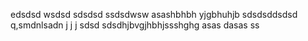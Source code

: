 edsdsd
wsdsd
sdsdsd
ssdsdwsw
asashbhbh
yjgbhuhjb
sdsdsddsdsd
q,smdnlsadn j j j
sdsd
sdsdhjbvgjhbhjssshghg
asas
dasas
ss
